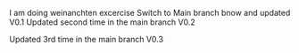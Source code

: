 
I am doing weinanchten excercise
Switch to Main branch bnow and updated V0.1
Updated second time in the main branch V0.2

Updated 3rd time in the main branch V0.3
